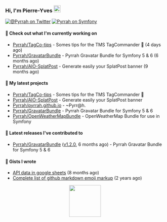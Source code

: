### Hi, I'm Pierre-Yves <img src="https://media.giphy.com/media/hvRJCLFzcasrR4ia7z/giphy.gif" width="22">

[![@_Pyrrah_ on Twitter](https://img.shields.io/twitter/follow/_Pyrrah_?color=blue&label=%40_Pyrrah_&logo=twitter&style=social)](https://twitter.com/intent/follow?screen_name=_Pyrrah_)
[![Pyrrah on Symfony](https://shields.io/badge/connect-Pyrrah-blue?logo=symfony&style=flat-square)](https://connect.symfony.com/profile/pyrrah)

#### 👷 Check out what I'm currently working on

- [Pyrrah/TagCo-tips](https://github.com/Pyrrah/TagCo-tips) - Somes tips for the TMS TagCommander 🍪 (4 days ago)
- [Pyrrah/GravatarBundle](https://github.com/Pyrrah/GravatarBundle) - Pyrrah Gravatar Bundle for Symfony 5 &amp; 6 (6 months ago)
- [Pyrrah/AIO-SplatPost](https://github.com/Pyrrah/AIO-SplatPost) - Generate easily your SplatPost banner (9 months ago)

#### 🌱 My latest projects

- [Pyrrah/TagCo-tips](https://github.com/Pyrrah/TagCo-tips) - Somes tips for the TMS TagCommander 🍪
- [Pyrrah/AIO-SplatPost](https://github.com/Pyrrah/AIO-SplatPost) - Generate easily your SplatPost banner
- [Pyrrah/pyrrah.github.io](https://github.com/Pyrrah/pyrrah.github.io) - ~Pyrr@h.
- [Pyrrah/GravatarBundle](https://github.com/Pyrrah/GravatarBundle) - Pyrrah Gravatar Bundle for Symfony 5 &amp; 6
- [Pyrrah/OpenWeatherMapBundle](https://github.com/Pyrrah/OpenWeatherMapBundle) - OpenWeatherMap Bundle for use in Symfony

#### 🔭 Latest releases I've contributed to

- [Pyrrah/GravatarBundle](https://github.com/Pyrrah/GravatarBundle) ([v1.2.0](https://github.com/Pyrrah/GravatarBundle/releases/tag/v1.2.0), 6 months ago) - Pyrrah Gravatar Bundle for Symfony 5 &amp; 6


#### 📓 Gists I wrote

- [API data in google sheets](https://gist.github.com/16f24e03ae17772bdc3f92fe251dadab) (8 months ago)
- [Complete list of github markdown emoji markup](https://gist.github.com/901f00824ded4cd8a3948f931965e356) (2 years ago)


<p align="center">
  <img width="100" src="https://media.giphy.com/media/WFZvB7VIXBgiz3oDXE/giphy.gif">
</p>


